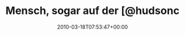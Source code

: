---
retweeted: false
source: <a href="http://twitter.com" rel="nofollow">Twitter Web Client</a>
entities:
  hashtags: []
  symbols: []
  user_mentions:
  - name: Hudson CI
    screen_name: hudsonci
    indices:
    - '22'
    - '31'
    id_str: '245535216'
    id: '245535216'
  urls: []
display_text_range:
- '0'
- '77'
favorite_count: '0'
id_str: '10661348496'
truncated: false
retweet_count: '1'
id: '10661348496'
created_at: Thu Mar 18 07:53:47 +0000 2010
favorited: false
full_text: Mensch, sogar auf der [@hudsonci](https://twitter.com/hudsonci) Ci wirds
  Frühling!  http://twitpic.com/19agpf
lang: de
tags:
- pesos:twitter
date: '2010-03-18T07:53:47+00:00'
src: https://twitter.com/bascht/status/10661348496
original_url: https://twitter.com/bascht/status/10661348496
type: twitter_tweet
text: Mensch, sogar auf der [@hudsonci](https://twitter.com/hudsonci) Ci wirds Frühling!  http://twitpic.com/19agpf
title: Mensch, sogar auf der [@hudsonc

---